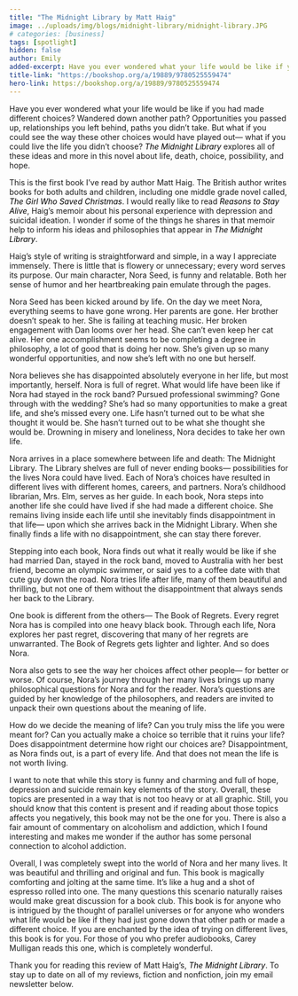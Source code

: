 ```yaml
---
title: "The Midnight Library by Matt Haig"
image: ../uploads/img/blogs/midnight-library/midnight-library.JPG
# categories: [business]
tags: [spotlight]
hidden: false
author: Emily
added-excerpt: Have you ever wondered what your life would be like if you had made different choices? Wandered down another path? Opportunities you passed up, relationships you left behind, paths you didn’t take. But what if you could see the way these other choices would have played out— what if you could live the life you didn’t choose? <i>The Midnight Library</i> explores all of these ideas and more in this novel about life, death, choice, possibility, and hope.
title-link: "https://bookshop.org/a/19889/9780525559474"
hero-link: https://bookshop.org/a/19889/9780525559474
---
```


<style> em {color: black;} p a {color: #f0506e;}</style>

Have you ever wondered what your life would be like if you had made different choices? Wandered down another path? Opportunities you passed up, relationships you left behind, paths you didn’t take. But what if you could see the way these other choices would have played out— what if you could live the life you didn’t choose? _The Midnight Library_ explores all of these ideas and more in this novel about life, death, choice, possibility, and hope.

This is the first book I’ve read by author Matt Haig. The British author writes books for both adults and children, including one middle grade novel called, _The Girl Who Saved Christmas_. I would really like to read _Reasons to Stay Alive_, Haig’s memoir about his personal experience with depression and suicidal ideation. I wonder if some of the things he shares in that memoir help to inform his ideas and philosophies that appear in _The Midnight Library_.

Haig’s style of writing is straightforward and simple, in a way I appreciate immensely. There is little that is flowery or unnecessary; every word serves its purpose. Our main character, Nora Seed, is funny and relatable. Both her sense of humor and her heartbreaking pain emulate through the pages.

Nora Seed has been kicked around by life. On the day we meet Nora, everything seems to have gone wrong. Her parents are gone. Her brother doesn’t speak to her. She is failing at teaching music. Her broken engagement with Dan looms over her head. She can’t even keep her cat alive. Her one accomplishment seems to be completing a degree in philosophy, a lot of good that is doing her now. She’s given up so many wonderful opportunities, and now she’s left with no one but herself.

Nora believes she has disappointed absolutely everyone in her life, but most importantly, herself. Nora is full of regret. What would life have been like if Nora had stayed in the rock band? Pursued professional swimming? Gone through with the wedding? She’s had so many opportunities to make a great life, and she’s missed every one. Life hasn’t turned out to be what she thought it would be. She hasn’t turned out to be what she thought she would be. Drowning in misery and loneliness, Nora decides to take her own life.

Nora arrives in a place somewhere between life and death: The Midnight Library. The Library shelves are full of never ending books— possibilities for the lives Nora could have lived. Each of Nora’s choices have resulted in different lives with different homes, careers, and partners. Nora’s childhood librarian, Mrs. Elm, serves as her guide. In each book, Nora steps into another life she could have lived if she had made a different choice. She remains living inside each life until she inevitably finds disappointment in that life— upon which she arrives back in the Midnight Library. When she finally finds a life with no disappointment, she can stay there forever.

Stepping into each book, Nora finds out what it really would be like if she had married Dan, stayed in the rock band, moved to Australia with her best friend, become an olympic swimmer, or said yes to a coffee date with that cute guy down the road. Nora tries life after life, many of them beautiful and thrilling, but not one of them without the disappointment that always sends her back to the Library.

One book is different from the others— The Book of Regrets. Every regret Nora has is compiled into one heavy black book. Through each life, Nora explores her past regret, discovering that many of her regrets are unwarranted. The Book of Regrets gets lighter and lighter. And so does Nora.

Nora also gets to see the way her choices affect other people— for better or worse. Of course, Nora’s journey through her many lives brings up many philosophical questions for Nora and for the reader. Nora’s questions are guided by her knowledge of the philosophers, and readers are invited to unpack their own questions about the meaning of life.

How do we decide the meaning of life? Can you truly miss the life you were meant for? Can you actually make a choice so terrible that it ruins your life? Does disappointment determine how right our choices are? Disappointment, as Nora finds out, is a part of every life. And that does not mean the life is not worth living.

I want to note that while this story is funny and charming and full of hope, depression and suicide remain key elements of the story. Overall, these topics are presented in a way that is not too heavy or at all graphic. Still, you should know that this content is present and if reading about those topics affects you negatively, this book may not be the one for you. There is also a fair amount of commentary on alcoholism and addiction, which I found interesting and makes me wonder if the author has some personal connection to alcohol addiction.

Overall, I was completely swept into the world of Nora and her many lives. It was beautiful and thrilling and original and fun. This book is magically comforting and jolting at the same time. It’s like a hug and a shot of espresso rolled into one. The many questions this scenario naturally raises would make great discussion for a book club. This book is for anyone who is intrigued by the thought of parallel universes or for anyone who wonders what life would be like if they had just gone down that other path or made a different choice. If you are enchanted by the idea of trying on different lives, this book is for you. For those of you who prefer audiobooks, Carey Mulligan reads this one, which is completely wonderful.

Thank you for reading this review of Matt Haig’s, _The Midnight Library_. To stay up to date on all of my reviews, fiction and nonfiction, join my email newsletter below.
